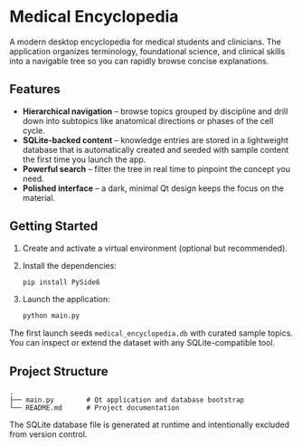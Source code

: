 # Medical Encyclopedia

A modern desktop encyclopedia for medical students and clinicians. The application
organizes terminology, foundational science, and clinical skills into a
navigable tree so you can rapidly browse concise explanations.

## Features

- **Hierarchical navigation** – browse topics grouped by discipline and drill
  down into subtopics like anatomical directions or phases of the cell cycle.
- **SQLite-backed content** – knowledge entries are stored in a lightweight
  database that is automatically created and seeded with sample content the
  first time you launch the app.
- **Powerful search** – filter the tree in real time to pinpoint the concept
  you need.
- **Polished interface** – a dark, minimal Qt design keeps the focus on the
  material.

## Getting Started

1. Create and activate a virtual environment (optional but recommended).
2. Install the dependencies:

   ```bash
   pip install PySide6
   ```

3. Launch the application:

   ```bash
   python main.py
   ```

The first launch seeds `medical_encyclopedia.db` with curated sample topics. You
can inspect or extend the dataset with any SQLite-compatible tool.

## Project Structure

```
.
├── main.py        # Qt application and database bootstrap
└── README.md      # Project documentation
```

The SQLite database file is generated at runtime and intentionally excluded from
version control.
